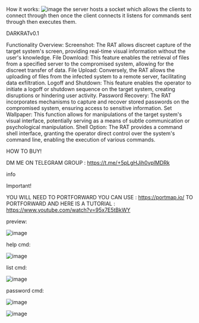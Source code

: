 How it works:
![image](https://github.com/notcurrygoul/DarkRAT/assets/151952683/03dfadf8-1b2a-4760-af8a-20d5916decc3)
the server hosts a socket which allows the clients to connect through then once the client connects it listens for commands sent through then executes them.

DARKRATv0.1

Functionality Overview:
Screenshot: The RAT allows discreet capture of the target system's screen, providing real-time visual information without the user's knowledge.
File Download: This feature enables the retrieval of files from a specified server to the compromised system, allowing for the discreet transfer of data.
File Upload: Conversely, the RAT allows the uploading of files from the infected system to a remote server, facilitating data exfiltration.
Logoff and Shutdown: This feature enables the operator to initiate a logoff or shutdown sequence on the target system, creating disruptions or hindering user activity.
Password Recovery: The RAT incorporates mechanisms to capture and recover stored passwords on the compromised system, ensuring access to sensitive information.
Set Wallpaper: This function allows for manipulations of the target system's visual interface, potentially serving as a means of subtle communication or psychological manipulation.
Shell Option: The RAT provides a command shell interface, granting the operator direct control over the system's command line, enabling the execution of various commands.

HOW TO BUY!

DM ME ON TELEGRAM GROUP : https://t.me/+5pLgHJih0vplMDRk

info

Important!
 
YOU WILL NEED TO PORTFORWARD YOU CAN USE : https://portmap.io/ TO PORTFORWARD AND HERE IS A TUTORIAL : https://www.youtube.com/watch?v=95x7E5tBkWY

preview:

![image](https://github.com/notcurrygoul/DarkRAT/assets/151952683/9335cf0a-2fc3-4fd1-8a6e-2a2daa66539b)

help cmd:

![image](https://github.com/notcurrygoul/DarkRAT/assets/151952683/35d83960-f087-4f41-a781-2118799b78d9)

list cmd:

![image](https://github.com/notcurrygoul/DarkRAT/assets/151952683/79262009-fddd-4667-ac1d-29817383320e)

password cmd:

![image](https://github.com/notcurrygoul/DarkRAT/assets/151952683/6f96cba1-5308-4d0b-8882-8b327c4d8cd2)

![image](https://github.com/notcurrygoul/DarkRAT/assets/151952683/9e32eed2-ce02-4062-99c5-6a8abab9fd0b)
